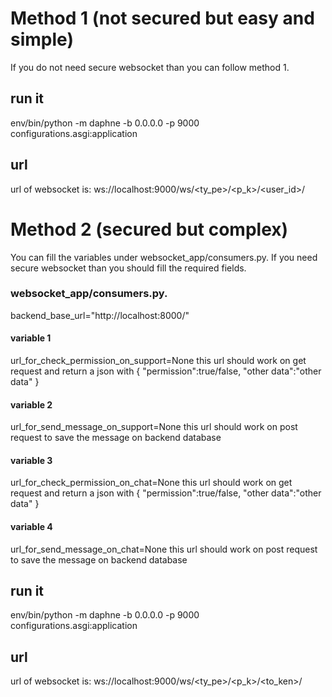 # Method 1 (not secured but easy and simple) 
If you do not need secure websocket than you can follow method 1.

## run it
env/bin/python -m daphne -b 0.0.0.0 -p 9000 configurations.asgi:application
## url
url of websocket is: ws://localhost:9000/ws/<ty_pe>/<p_k>/<user_id>/

# Method 2 (secured but complex)
You can fill the variables under websocket_app/consumers.py.
If you need secure websocket than you should fill the required fields.

### websocket_app/consumers.py.
backend_base_url="http://localhost:8000/"
#### variable 1
url_for_check_permission_on_support=None
this url should work on get request and return a json with
{
    "permission":true/false,
    "other data":"other data"
}
#### variable 2
url_for_send_message_on_support=None
this url should work on post request to save the message on backend database

#### variable 3
url_for_check_permission_on_chat=None
this url should work on get request and return a json with
{
    "permission":true/false,
    "other data":"other data"
}
#### variable 4
url_for_send_message_on_chat=None
this url should work on post request to save the message on backend database

## run it
env/bin/python -m daphne -b 0.0.0.0 -p 9000 configurations.asgi:application
## url
url of websocket is: ws://localhost:9000/ws/<ty_pe>/<p_k>/<to_ken>/